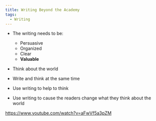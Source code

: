 ```yaml
---
title: Writing Beyond the Academy
tags:
  - Writing
---
```


- The writing needs to be:

  - Persuasive
  - Organized
  - Clear
  - **Valuable**

- Think about the world
- Write and think at the same time
- Use writing to help to think
- Use writing to cause the readers change what they think about the world

https://www.youtube.com/watch?v=aFwVf5a3pZM
